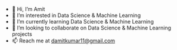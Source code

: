 - 👋 Hi, I’m Amit
- 👀 I’m interested in Data Science & Machine Learning
- 🌱 I’m currently learning Data Science & Machine Learning
- 💞️ I’m looking to collaborate on Data Science & Machine Learning projects
- 📫 Reach me at damitkumar11@gmail.com

<!---
damitkumar11/damitkumar11 is a ✨ special ✨ repository because its `README.md` (this file) appears on your GitHub profile.
You can click the Preview link to take a look at your changes.
--->
